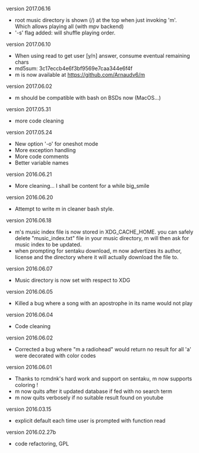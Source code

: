 version 2017.06.16
* root music directory is shown (/) at the top when just invoking 'm'. Which allows playing all (with mpv backend)
* '-s' flag added: will shuffle playing order.

version 2017.06.10
* When using read to get user [y/n] answer, consume eventual remaining chars
* md5sum: 3c17eccb4e6f3bf9569e7caa344e6f4f
* m is now available at https://github.com/Arnaudv6/m

version 2017.06.02
* m should be compatible with bash on BSDs now (MacOS...)

version 2017.05.31
* more code cleaning

version 2017.05.24
* New option '-o' for oneshot mode
* More exception handling
* More code comments
* Better variable names

version 2016.06.21
* More cleaning... I shall be content for a while big_smile

version 2016.06.20
* Attempt to write m in cleaner bash style.

version 2016.06.18
* m's music index file is now stored in XDG_CACHE_HOME. you can safely delete "music_index.txt" file in your music directory, m will then ask for music index to be updated.
* when prompting for sentaku download, m now advertizes its author, license and the directory where it will actually download the file to.

version 2016.06.07
* Music directory is now set with respect to XDG

version 2016.06.05
* Killed a bug where a song with an apostrophe in its name would not play

version 2016.06.04
* Code cleaning

version 2016.06.02
* Corrected a bug where "m a radiohead" would return no result for all 'a' were decorated with color codes

version 2016.06.01
* Thanks to rcmdnk's hard work and support on sentaku, m now supports coloring !
* m now quits after it updated database if fed with no search term
* m now quits verbosely if no suitable result found on youtube

version 2016.03.15
* explicit default each time user is prompted with function read

version 2016.02.27b
* code refactoring, GPL

